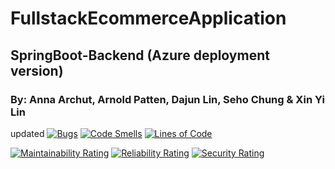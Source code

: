 # FullstackEcommerceApplication
## SpringBoot-Backend  (Azure deployment version)
### 
### By: Anna Archut, Arnold Patten, Dajun Lin, Seho Chung & Xin Yi Lin

   updated
[![Bugs](https://sonarcloud.io/api/project_badges/measure?project=HCL-Horsham_Springboot-Backend&metric=bugs)](https://sonarcloud.io/summary/new_code?id=HCL-Horsham_Springboot-Backend) [![Code Smells](https://sonarcloud.io/api/project_badges/measure?project=HCL-Horsham_Springboot-Backend&metric=code_smells)](https://sonarcloud.io/summary/new_code?id=HCL-Horsham_Springboot-Backend) [![Lines of Code](https://sonarcloud.io/api/project_badges/measure?project=HCL-Horsham_Springboot-Backend&metric=ncloc)](https://sonarcloud.io/summary/new_code?id=HCL-Horsham_Springboot-Backend)
  
[![Maintainability Rating](https://sonarcloud.io/api/project_badges/measure?project=HCL-Horsham_Springboot-Backend&metric=sqale_rating)](https://sonarcloud.io/summary/new_code?id=HCL-Horsham_Springboot-Backend)  [![Reliability Rating](https://sonarcloud.io/api/project_badges/measure?project=HCL-Horsham_Springboot-Backend&metric=reliability_rating)](https://sonarcloud.io/summary/new_code?id=HCL-Horsham_Springboot-Backend) [![Security Rating](https://sonarcloud.io/api/project_badges/measure?project=HCL-Horsham_Springboot-Backend&metric=security_rating)](https://sonarcloud.io/summary/new_code?id=HCL-Horsham_Springboot-Backend)



